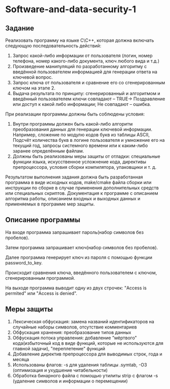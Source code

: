 # Software-and-data-security-1

## Задание

Реализовать программу на языке C\C++, которая должна включать следующую последовательность действий:

1. Запрос какой-либо информации от пользователя (логин, номер телефона, номер какого-либо документа, ключ любого вида и т.д.)
2. Произведение манипуляций по разработанному алгоритму с введённой пользователем информацией для генерации ответа на ключевой вопрос.
3. Запрос ключа от пользователя и сравнение его со сгенерированным ключом на этапе 2.
4. Выдача результата по принципу: сгенерированный и алгоритмом и введённый пользователем ключи совпадают – TRUE-> Поздравление или доступ к какой либо информации; Не совпадают – ошибка.

При реализации программы должны быть соблюдены условия:

1. Внутри программы должен быть какой-либо алгоритм преобразования данных для генерации ключевой информации. Например, сложение по модулю кодов букв из таблицы ASCII, Подсчёт количества букв в логине пользователя и умножение его на текущий год, запросы системного времени или к каким-либо заранее определённым файлам.
2. Должны быть реализованы меры защиты от отладки: специальные функции языка, искусственное усложнение кода, директивы препроцессора, условия сборки компилятора, упаковщики и т. д.

Результатом выполнения задания должна быть разработанная программа в виде исходных кодов, make/cmake файла сборки или инструкции по сборке в случае применения дополнительных средств или специальных скриптов. Документация к программе с описанием алгоритма работы, описанием входных и выходных данных и применяемых в программе мер защиты.

## Описание программы

На входе программа запрашивает пароль(набор символов без пробелов).

Затем программа запрашивает ключ(набор символов без пробелов).

Далее программа генерирует ключ из пароля с помощью функции password_to_key.

Происходит сравнения ключа, введённого пользователем с ключом, сгенерированным программой.

На выходе программа выводит одну из двух строчек: "Access is permited" или "Access is denied".

## Меры защиты

1. Лексическая обфускация: замена названий идентификаторов на случайные наборы символов, отсутствие комментариев
2. Обфускация хранения: преобразование типов данных
3. Обфускация потока управления: добавление "мёртвого" кода(избыточный код в виде функций, которые не используются для главной задачи), "переплетение" функций
4. Добавление директив препроцессора для выводимых строк, года и месяца
5. Использованы флагов: -s для удаления таблицы .symtab, -O3 (оптимизация и ухудшение читабельности)
6. Обработка бинарного файла с помощью утилиты strip с флагом -s (удаление символов и информации о перемещении)
